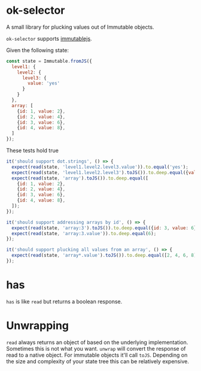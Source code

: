 # ok-selector
A small library for plucking values out of Immutable objects.

`ok-selector` supports [immutablejs](https://github.com/facebook/immutable-js).

Given the following state:

```javascript
const state = Immutable.fromJS({
  level1: {
    level2: {
      level3: {
        value: 'yes'
      }
    }
  },
  array: [
    {id: 1, value: 2},
    {id: 2, value: 4},
    {id: 3, value: 6},
    {id: 4, value: 8},
  ]
});
```

These tests hold true

```javascript
it('should support dot.strings', () => {
  expect(read(state, 'level1.level2.level3.value')).to.equal('yes');
  expect(read(state, 'level1.level2.level3').toJS()).to.deep.equal({value: 'yes'});
  expect(read(state, 'array').toJS()).to.deep.equal([
    {id: 1, value: 2},
    {id: 2, value: 4},
    {id: 3, value: 6},
    {id: 4, value: 8},
  ]);
});

it('should support addressing arrays by id', () => {
  expect(read(state, 'array:3').toJS()).to.deep.equal({id: 3, value: 6});
  expect(read(state, 'array:3.value')).to.deep.equal(6);
});

it('should support plucking all values from an array', () => {
  expect(read(state, 'array*.value').toJS()).to.deep.equal([2, 4, 6, 8]);
});
```

# has
`has` is like `read` but returns a boolean response.

# Unwrapping

`read` always returns an object of based on the underlying implementation. Sometimes this is not what you want. `unwrap` will convert the response of read to a native object. For immutable objects it'll call `toJS`. Depending on the size and complexity of your state tree this can be relatively expensive.
